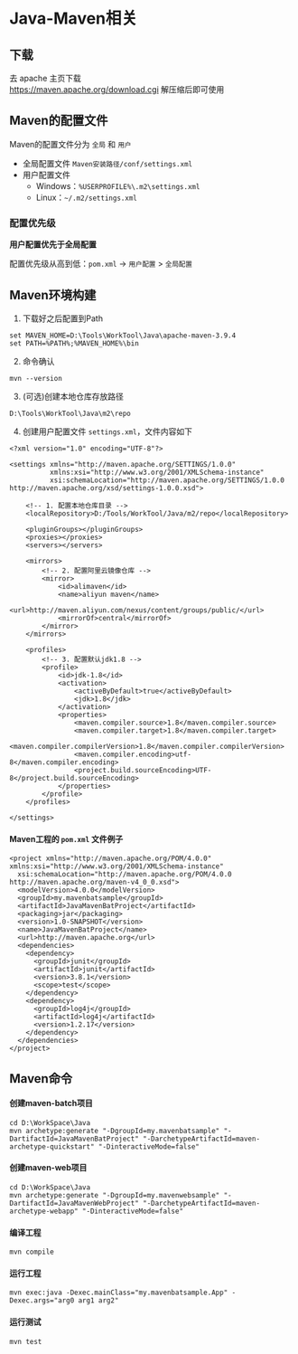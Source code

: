 # Java-Maven相关

## 下载
去 apache 主页下载  
https://maven.apache.org/download.cgi
解压缩后即可使用

## Maven的配置文件
Maven的配置文件分为 ``全局`` 和 ``用户``
- 全局配置文件 ``Maven安装路径/conf/settings.xml``
- 用户配置文件
    - Windows：``%USERPROFILE%\.m2\settings.xml``
    - Linux：``~/.m2/settings.xml``

### 配置优先级
**用户配置优先于全局配置**

配置优先级从高到低：``pom.xml`` -> ``用户配置`` > ``全局配置``

## Maven环境构建

1. 下载好之后配置到Path
```
set MAVEN_HOME=D:\Tools\WorkTool\Java\apache-maven-3.9.4
set PATH=%PATH%;%MAVEN_HOME%\bin
```

2. 命令确认
```
mvn --version
```

3. (可选)创建本地仓库存放路径
```
D:\Tools\WorkTool\Java\m2\repo
```

4. 创建用户配置文件 ``settings.xml``，文件内容如下
```
<?xml version="1.0" encoding="UTF-8"?>

<settings xmlns="http://maven.apache.org/SETTINGS/1.0.0"
          xmlns:xsi="http://www.w3.org/2001/XMLSchema-instance"
          xsi:schemaLocation="http://maven.apache.org/SETTINGS/1.0.0 http://maven.apache.org/xsd/settings-1.0.0.xsd">

    <!-- 1. 配置本地仓库目录 -->
    <localRepository>D:/Tools/WorkTool/Java/m2/repo</localRepository>

    <pluginGroups></pluginGroups>
    <proxies></proxies>
    <servers></servers>

    <mirrors>
        <!-- 2. 配置阿里云镜像仓库 -->
        <mirror>
            <id>alimaven</id>
            <name>aliyun maven</name>
            <url>http://maven.aliyun.com/nexus/content/groups/public/</url>
            <mirrorOf>central</mirrorOf>
        </mirror>
    </mirrors>

    <profiles>
        <!-- 3. 配置默认jdk1.8 -->
        <profile>
            <id>jdk-1.8</id>
            <activation>
                <activeByDefault>true</activeByDefault>
                <jdk>1.8</jdk>
            </activation>
            <properties>
                <maven.compiler.source>1.8</maven.compiler.source>
                <maven.compiler.target>1.8</maven.compiler.target>
                <maven.compiler.compilerVersion>1.8</maven.compiler.compilerVersion>
                <maven.compiler.encoding>utf-8</maven.compiler.encoding>
                <project.build.sourceEncoding>UTF-8</project.build.sourceEncoding>
            </properties>
        </profile>
    </profiles>

</settings>
```

#### Maven工程的 ``pom.xml`` 文件例子
```
<project xmlns="http://maven.apache.org/POM/4.0.0" xmlns:xsi="http://www.w3.org/2001/XMLSchema-instance"
  xsi:schemaLocation="http://maven.apache.org/POM/4.0.0 http://maven.apache.org/maven-v4_0_0.xsd">
  <modelVersion>4.0.0</modelVersion>
  <groupId>my.mavenbatsample</groupId>
  <artifactId>JavaMavenBatProject</artifactId>
  <packaging>jar</packaging>
  <version>1.0-SNAPSHOT</version>
  <name>JavaMavenBatProject</name>
  <url>http://maven.apache.org</url>
  <dependencies>
    <dependency>
      <groupId>junit</groupId>
      <artifactId>junit</artifactId>
      <version>3.8.1</version>
      <scope>test</scope>
    </dependency>
    <dependency>
      <groupId>log4j</groupId>
      <artifactId>log4j</artifactId>
      <version>1.2.17</version>
    </dependency>
  </dependencies>
</project>
```

## Maven命令

#### 创建maven-batch项目
```
cd D:\WorkSpace\Java
mvn archetype:generate "-DgroupId=my.mavenbatsample" "-DartifactId=JavaMavenBatProject" "-DarchetypeArtifactId=maven-archetype-quickstart" "-DinteractiveMode=false"
```

#### 创建maven-web项目
```
cd D:\WorkSpace\Java
mvn archetype:generate "-DgroupId=my.mavenwebsample" "-DartifactId=JavaMavenWebProject" "-DarchetypeArtifactId=maven-archetype-webapp" "-DinteractiveMode=false"
```

#### 编译工程
```
mvn compile
```

#### 运行工程
```
mvn exec:java -Dexec.mainClass="my.mavenbatsample.App" -Dexec.args="arg0 arg1 arg2"
```

#### 运行测试
```
mvn test
```